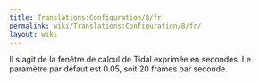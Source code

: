 ```yaml
---
title: Translations:Configuration/8/fr
permalink: wiki/Translations:Configuration/8/fr/
layout: wiki
---
```


Il s'agit de la fenêtre de calcul de Tidal exprimée en secondes. Le
paramètre par défaut est 0.05, soit 20 frames par seconde.
